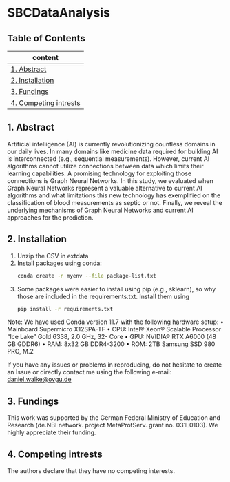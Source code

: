 # SBCDataAnalysis

## Table of Contents 
|content                          |
|---------------------------------|
|[1. Abstract](#overview)     |
|[2. Installation](#installation) |
|[3. Fundings](#fundings)           |
|[4. Competing intrests](#competingIntrests) |

<a name="overview"/>

## 1. Abstract
Artificial intelligence (AI) is currently revolutionizing countless domains in our
daily lives. In many domains like medicine data required for building AI is interconnected (e.g., sequential
measurements). However, current AI algorithms cannot utilize connections between data which limits their
learning capabilities. A promising technology for exploiting those connections is Graph Neural Networks. In
this study, we evaluated when Graph Neural Networks represent a valuable alternative to current AI algorithms
and what limitations this new technology has exemplified on the classification of blood measurements
as septic or not. Finally, we reveal the underlying mechanisms of Graph Neural Networks and current AI
approaches for the prediction.

<a name="installation"/>

## 2. Installation
1) Unzip the CSV in extdata
2) Install packages using conda:
   ```bash
   conda create -n myenv --file package-list.txt
   ```
3) Some packages were easier to install using pip (e.g., sklearn), so why those are included in the requirements.txt. Install them using
   ```bash
   pip install -r requirements.txt
   ```
Note: We have used Conda version 11.7 with the following hardware setup:
•	Mainboard Supermicro X12SPA-TF
•	CPU: Intel® Xeon® Scalable Processor “Ice Lake” Gold 6338, 2.0 GHz, 32- Core
•	GPU: NVIDIA® RTX A6000 (48 GB GDDR6)
•	RAM: 8x32 GB DDR4-3200
•	ROM: 2TB Samsung SSD 980 PRO, M.2  

If you have any issues or problems in reproducing, do not hesitate to create an Issue or directly contact me using the following e-mail:
daniel.walke@ovgu.de

<a name="fundings"/>

## 3. Fundings
This work was supported by the German Federal Ministry of Education and Research (de.NBI network. project MetaProtServ. grant no. 031L0103). We highly appreciate their funding.


<a name="competingIntrests"/>

## 4. Competing intrests
The authors declare that they have no competing interests.
